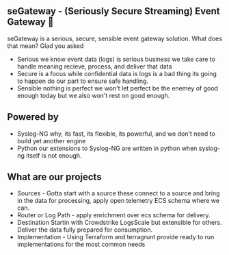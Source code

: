 ## seGateway - (Seriously Secure Streaming) Event Gateway 👋

seGateway is a serious, secure, sensible event gateway solution. What does that mean? Glad you asked

* Serious we know event data (logs) is serious business we take care to handle meaning recieve, process, and deliver that data
* Secure is a focus while confidential data is logs is a bad thing its going to happen do our part to ensure safe handling.
* Sensible nothing is perfect we won't let perfect be the enemey of good enough today but we also won't rest on good enough.

## Powered by

* Syslog-NG why, its fast, its flexible, its powerful, and we don't need to build yet another engine
* Python our extensions to Syslog-NG are written in python when syslog-ng itself is not enough.

## What are our projects

* Sources - Gotta start with a source these connect to a source and bring in the data for processing, apply open telemetry ECS schema where we can.
* Router or Log Path - apply enrichment over ecs schema for delivery.
* Destination Startin with Crowdstrike LogsScale but extensible for others. Deliver the data fully prepared for consumption.
* Implementation - Using Terraform and terragrunt provide ready to run implementations for the most common needs
